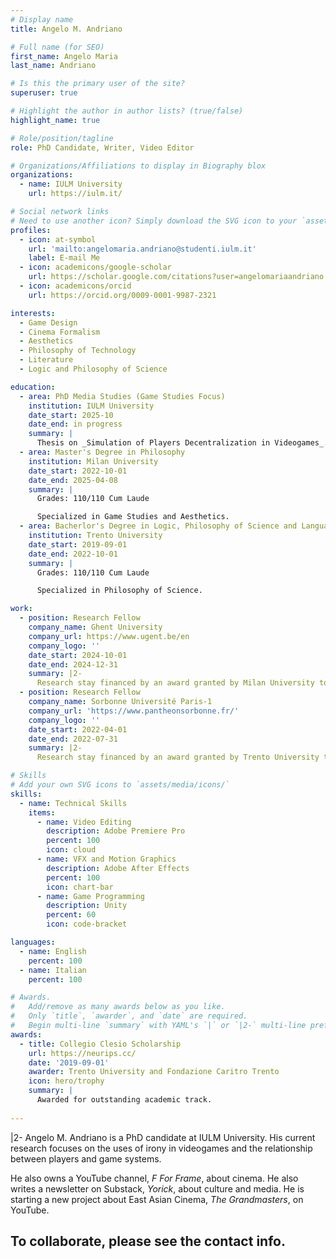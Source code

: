 ```yaml
---
# Display name
title: Angelo M. Andriano

# Full name (for SEO)
first_name: Angelo Maria
last_name: Andriano

# Is this the primary user of the site?
superuser: true

# Highlight the author in author lists? (true/false)
highlight_name: true

# Role/position/tagline
role: PhD Candidate, Writer, Video Editor

# Organizations/Affiliations to display in Biography blox
organizations:
  - name: IULM University
    url: https://iulm.it/

# Social network links
# Need to use another icon? Simply download the SVG icon to your `assets/media/icons/` folder.
profiles:
  - icon: at-symbol
    url: 'mailto:angelomaria.andriano@studenti.iulm.it'
    label: E-mail Me
  - icon: academicons/google-scholar
    url: https://scholar.google.com/citations?user=angelomariaandriano
  - icon: academicons/orcid
    url: https://orcid.org/0009-0001-9987-2321

interests:
  - Game Design
  - Cinema Formalism
  - Aesthetics
  - Philosophy of Technology
  - Literature 
  - Logic and Philosophy of Science

education:
  - area: PhD Media Studies (Game Studies Focus)
    institution: IULM University
    date_start: 2025-10
    date_end: in progress
    summary: |
      Thesis on _Simulation of Players Decentralization in Videogames_.
  - area: Master's Degree in Philosophy
    institution: Milan University
    date_start: 2022-10-01
    date_end: 2025-04-08
    summary: |
      Grades: 110/110 Cum Laude

      Specialized in Game Studies and Aesthetics. 
  - area: Bacherlor's Degree in Logic, Philosophy of Science and Language
    institution: Trento University
    date_start: 2019-09-01
    date_end: 2022-10-01
    summary: |
      Grades: 110/110 Cum Laude

      Specialized in Philosophy of Science.

work:
  - position: Research Fellow
    company_name: Ghent University
    company_url: https://www.ugent.be/en
    company_logo: ''
    date_start: 2024-10-01
    date_end: 2024-12-31
    summary: |2-
      Research stay financed by an award granted by Milan University to finalize final dissertation research about the design of critical thingking in videogames. Worked under supervision of Prof. Marco Caracciolo.
  - position: Research Fellow
    company_name: Sorbonne Université Paris-1
    company_url: 'https://www.pantheonsorbonne.fr/'
    company_logo: ''
    date_start: 2022-04-01
    date_end: 2022-07-31
    summary: |2-
      Research stay financed by an award granted by Trento University to write final dissertation research about the relationship between scientific knowledge and common sense.  

# Skills
# Add your own SVG icons to `assets/media/icons/`
skills:
  - name: Technical Skills
    items:
      - name: Video Editing
        description: Adobe Premiere Pro
        percent: 100
        icon: cloud
      - name: VFX and Motion Graphics
        description: Adobe After Effects
        percent: 100
        icon: chart-bar
      - name: Game Programming
        description: Unity
        percent: 60
        icon: code-bracket

languages:
  - name: English
    percent: 100
  - name: Italian
    percent: 100

# Awards.
#   Add/remove as many awards below as you like.
#   Only `title`, `awarder`, and `date` are required.
#   Begin multi-line `summary` with YAML's `|` or `|2-` multi-line prefix and indent 2 spaces below.
awards:
  - title: Collegio Clesio Scholarship
    url: https://neurips.cc/
    date: '2019-09-01'
    awarder: Trento University and Fondazione Caritro Trento
    icon: hero/trophy
    summary: |
      Awarded for outstanding academic track.
  
---
```

|2-
  Angelo M. Andriano is a PhD candidate at IULM University. His current research focuses on the uses of irony in videogames and the relationship between players and game systems. 

He also owns a YouTube channel, _F For Frame_, about cinema. 
He also writes a newsletter on Substack, _Yorick_, about culture and media. 
He is starting a new project about East Asian Cinema, _The Grandmasters_, on YouTube. 

To collaborate, please see the contact info. 
---